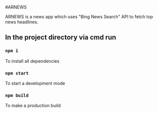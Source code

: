 #ARNEWS

ARNEWS is a news app which uses "Bing News Search" API to fetch top news headlines. 

## In the project directory via cmd run

### `npm i`
To install all dependencies

### `npm start`
To start a development mode

### `npm build`

To make a production build
